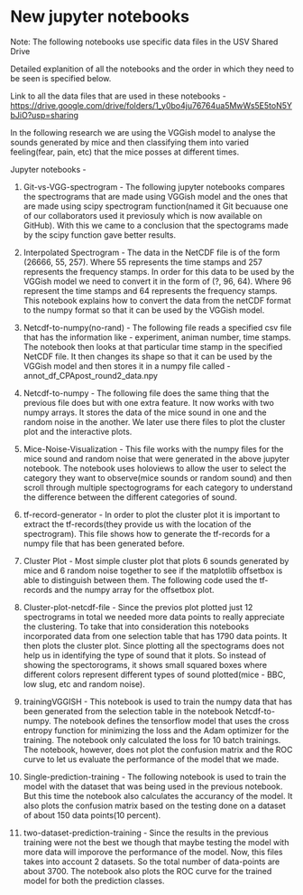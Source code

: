 # New jupyter notebooks

Note: The following notebooks use specific data files in the USV Shared Drive

Detailed explanition of all the notebooks and the order in which they need to be seen is specified below.

Link to all the data files that are used in these notebooks -
https://drive.google.com/drive/folders/1_y0bo4ju76764ua5MwWs5E5toN5YbJiO?usp=sharing

In the following research we are using the VGGish model to analyse the sounds generated by mice and then classifying them into varied feeling(fear, pain, etc) that the mice posses at different times.

Jupyter notebooks -

1. Git-vs-VGG-spectrogram - The following jupyter notebooks compares the spectrograms that are made using VGGish model and the ones that are made using scipy spectrogram function(named it Git becuause one of our collaborators used it previosuly which is now available on GitHub). With this we came to a conclusion that the spectograms made by the scipy function gave better results.

2. Interpolated Spectrogram - The data in the NetCDF file is of the form (26666, 55, 257). Where 55 represents the time stamps and 257 represents the frequency stamps. In order for this data to be used by the VGGish model we need to convert it in the form of (?, 96, 64). Where 96 represent the time stamps and 64 represents the frequency stamps. This notebook explains how to convert the data from the netCDF format to the numpy format so that it can be used by the VGGish model.

3. Netcdf-to-numpy(no-rand) - The following file reads a specified csv file that has the information like - experiment, animan number, time stamps. The notebook then looks at that particular time stamp in the specified NetCDF file. It then changes its shape so that it can be used by the VGGish model and then stores it in a numpy file called - annot_df_CPApost_round2_data.npy

4. Netcdf-to-numpy - The following file does the same thing that the previous file does but with one extra feature. It now works with two numpy arrays. It stores the data of the mice sound in one and the random noise in the another. We later use there files to plot the cluster plot and the interactive plots.

5. Mice-Noise-Visualization - This file works with the numpy files for the mice sound and random noise that were generated in the above jupyter notebook. The notebook uses holoviews to allow the user to select the category they want to observe(mice sounds or random sound) and then scroll through multiple spectogrograms for each category to understand the difference between the different categories of sound.

6. tf-record-generator - In order to plot the cluster plot it is important to extract the tf-records(they provide us with the location of the spectrogram). This file shows how to generate the tf-records for a numpy file that has been generated before.

7. Cluster Plot - Most simple cluster plot that plots 6 sounds generated by mice and 6 random noise together to see if the matplotlib offsetbox is able to distinguish between them. The following code used the tf-records and the numpy array for the offsetbox plot.

8. Cluster-plot-netcdf-file - Since the previos plot plotted just 12 spectrograms in total we needed more data points to really appreciate the clustering. To take that into consideration this notebooks incorporated data from one selection table that has 1790 data points. It then plots the cluster plot. Since plotting all the spectograms does not help us in identifying the type of sound that it plots. So instead of showing the spectorograms, it shows small squared boxes where different colors represent different types of sound plotted(mice - BBC, low slug, etc and random noise).

9. trainingVGGISH - This notebook is used to train the numpy data that has been generated from the selection table in the notebook Netcdf-to-numpy. The notebook defines the tensorflow model that uses the cross entropy function for minimizing the loss and the Adam optimizer for the training. The notebook only calculated the loss for 10 batch trainings. The notebook, however, does not plot the confusion matrix and the ROC curve to let us evaluate the performance of the model that we made.

10. Single-prediction-training - The following notebook is used to train the model with the dataset that was being used in the previous notebook. But this time the notebook also calculates the accurancy of the model. It also plots the confusion matrix based on the testing done on a dataset of about 150 data points(10 percent).

11. two-dataset-prediction-training - Since the results in the previous training were not the best we though that maybe testing the model with more data will imporove the performance of the model. Now, this files takes into account 2 datasets. So the total number of data-points are about 3700. The notebook also plots the ROC curve for the trained model for both the prediction classes.
